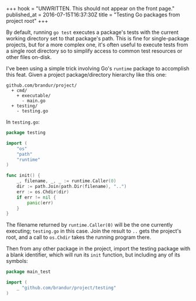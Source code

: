 +++
hook = "UNWRITTEN. This should not appear on the front page."
published_at = 2016-07-15T16:37:30Z
title = "Testing Go packages from project root"
+++

By default, running `go test` executes a package's tests with the current
working directory set to that package's path. This is fine for single-package
projects, but for a more complex one, it's often useful to execute tests from a
single root directory so to simplify access to common test resources or other
files on-disk.

I've been using a simple trick involving Go's `runtime` package to accomplish
this feat. Given a project package/directory hierarchy like this one:

```
github.com/brandur/project/
  + cmd/
    + executable/
      - main.go
  + testing/
    - testing.go
```

In `testing.go`:

``` go
package testing

import (
	"os"
	"path"
	"runtime"
)

func init() {
	_, filename, _, _ := runtime.Caller(0)
	dir := path.Join(path.Dir(filename), "..")
	err := os.Chdir(dir)
	if err != nil {
		panic(err)
	}
}
```

The filename returned by `runtime.Caller(0)` will be the one currently
executing; `testing.go` in this case. Join the result to `..` gets the
project's root, and a call to `os.Chdir` takes the running program there.

Then from any other package in the project, import the testing package with a
blank identifier, which will run its `init` function, but including any of its
symbols:

``` go
package main_test

import (
	_ "github.com/brandur/project/testing"
)
```
